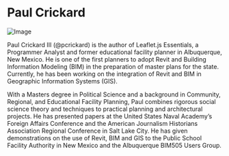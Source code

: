 Paul Crickard
======================
![Image](https://paulcrickard.files.wordpress.com/2010/06/paul.jpg?raw=true)  
  
Paul Crickard III (@pcrickard) is the author of Leaflet.js Essentials, a Programmer Analyst and former educational facility planner in Albuquerque, New Mexico. 
He is one of the first planners to adopt Revit and Building Information Modeling (BIM) in the preparation of master plans for the state. Currently, he has been working on the integration of Revit and BIM in Geographic Information Systems (GIS).

With a Masters degree in Political Science and a background in Community, Regional, and Educational Facility Planning, Paul combines rigorous social science theory and techniques to practical planning and architectural projects. 
He has presented papers at the United States Naval Academy’s Foreign Affairs Conference and the American Journalism Historians Association Regional Conference in Salt Lake City. 
He has given demonstrations on the use of Revit, BIM and GIS to the Public School Facility Authority in New Mexico and the Albuquerque BIM505 Users Group.